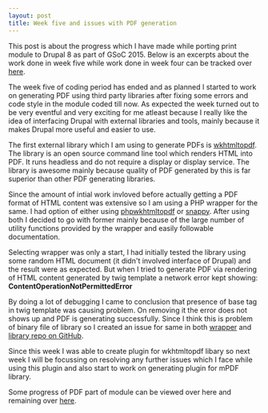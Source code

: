 ```yaml
---
layout: post
title: Week five and issues with PDF generation
---
```


This post is about the progress which I have made while porting print module to Drupal 8 as part of GSoC 2015. Below is an excerpts about the work done in week five while work done in week four can be tracked over <a href="http://zealfire.github.io/Week-four-and-improving-the-code-quality/">here</a>.

The week five of coding period has ended and as planned I started to work on generating PDF using third party libraries after fixing some errors and code style in the module coded till now. As expected the week turned out to be very eventful and very exciting for me atleast because I really like the idea of interfacing Drupal with external libraries and tools, mainly because it makes Drupal more useful and easier to use.

The first external library which I am using to generate PDFs is <a href="wkhtmltopdf.org">wkhtmltopdf</a>. The library is an open source command line tool which renders HTML into PDF. It runs headless and do not require a display or display service. The library is awesome mainly because quality of PDF generated by this is far superior than other PDF generating libraries.

Since the amount of intial work invloved before actually getting a PDF format of HTML content was extensive so I am using a PHP wrapper for the same. I had option of either using <a href="https://github.com/mikehaertl/phpwkhtmltopdf">phpwkhtmltopdf</a> or <a href="https://github.com/KnpLabs/snappy">snappy</a>. After using both I decided to go with former mainly because of the large number of utility functions provided by the wrapper and easily followable documentation.

Selecting wrapper was only a start, I had initially tested the library using some random HTML document (it didn't involved interface of Drupal) and the result were as expected. But when I tried to generate PDF via rendering of HTML content generated by twig template a network error kept showing:
<strong>ContentOperationNotPermittedError</strong>

By doing a lot of debugging I came to conclusion that presence of base tag in twig template was causing problem. On removing it the error does not shows up and PDF is generating successfully. Since I think this is problem of binary file of library so I created an issue for same in both <a href="https://github.com/mikehaertl/phpwkhtmltopdf/issues/97#issuecomment-116849859">wrapper</a> and <a href="https://github.com/wkhtmltopdf/wkhtmltopdf/issues/1937#issuecomment-116846005">library repo on GitHub</a>.

Since this week I was able to create plugin for wkhtmltopdf libary so next week I will be focussing on resolving any further issues which I face while using this plugin and also start to work on generating plugin for mPDF library.

Some progress of PDF part of  module can be viewed over <a href="https://github.com/zealfire/pdf_api" style="text-decoration:none;" target="_blank">here</a> and remaining over <a href="https://github.com/zealfire/printable/tree/pdf">here</a>.
